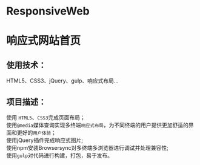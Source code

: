 # ResponsiveWeb

响应式网站首页
===

使用技术：
---
HTML5、CSS3、jQuery、gulp、响应式布局...

项目描述：
---
使用 `HTML5`、`CSS3`完成页面布局；<br>
使用`@media`媒体查询实现多终端`响应式布局`，为不同终端的用户提供更加舒适的界面和更好的`用户体验`；<br>
使用jQuery插件完成响应式图片;<br>
使用npm安装Browsersync对多终端多浏览器进行调试并处理兼容性;<br>
使用`gulp`对代码进行构建，打包，易于发布。

